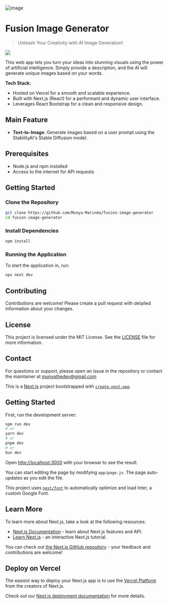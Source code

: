 ![image](https://github.com/Munya-Marinda/fusion-image-generator/assets/84540577/90bc895f-d661-4f15-aee3-7edea05db420)

# Fusion Image Generator

> Unleash Your Creativity with AI Image Generation!

<img src="https://github.com/Munya-Marinda/fusion-image-generator/blob/main/public/assets/banner-2.png?raw=true" />

This web app lets you turn your ideas into stunning visuals using the power of artificial intelligence. Simply provide a description, and the AI will generate unique images based on your words.

**Tech Stack:**

- Hosted on Vercel for a smooth and scalable experience.
- Built with Next.js (React) for a performant and dynamic user interface.
- Leverages React Bootstrap for a clean and responsive design.

## Main Feature

- **Text-to-Image**: Generate images based on a user prompt using the StabilityAI's Stable Diffusion model.

## Prerequisites

- Node.js and npm installed
- Access to the internet for API requests

## Getting Started

### Clone the Repository

```bash
git clone https://github.com/Munya-Marinda/fusion-image-generator
cd fusion-image-generator
```

### Install Dependencies

```bash
npm install
```

### Running the Application

To start the application in, run:

```bash
npx next dev
```

## Contributing

Contributions are welcome! Please create a pull request with detailed information about your changes.

## License

This project is licensed under the MIT License. See the [LICENSE](LICENSE) file for more information.

## Contact

For questions or support, please open an issue in the repository or contact the maintainer at munyathedev@gmail.com

This is a [Next.js](https://nextjs.org/) project bootstrapped with [`create-next-app`](https://github.com/vercel/next.js/tree/canary/packages/create-next-app).

## Getting Started

First, run the development server:

```bash
npm run dev
# or
yarn dev
# or
pnpm dev
# or
bun dev
```

Open [http://localhost:3000](http://localhost:3000) with your browser to see the result.

You can start editing the page by modifying `app/page.js`. The page auto-updates as you edit the file.

This project uses [`next/font`](https://nextjs.org/docs/basic-features/font-optimization) to automatically optimize and load Inter, a custom Google Font.

## Learn More

To learn more about Next.js, take a look at the following resources:

- [Next.js Documentation](https://nextjs.org/docs) - learn about Next.js features and API.
- [Learn Next.js](https://nextjs.org/learn) - an interactive Next.js tutorial.

You can check out [the Next.js GitHub repository](https://github.com/vercel/next.js/) - your feedback and contributions are welcome!

## Deploy on Vercel

The easiest way to deploy your Next.js app is to use the [Vercel Platform](https://vercel.com/new?utm_medium=default-template&filter=next.js&utm_source=create-next-app&utm_campaign=create-next-app-readme) from the creators of Next.js.

Check out our [Next.js deployment documentation](https://nextjs.org/docs/deployment) for more details.

